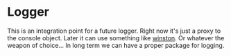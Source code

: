 # Logger

This is an integration point for a future logger. Right now it's just a proxy to the console object. Later it can use something like [winston](https://www.npmjs.com/package/winston). Or whatever the weapon of choice... In long term we can have a proper package for logging.
